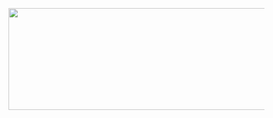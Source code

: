 
<p align="left">
         <!--- <img src =https://github.com/Slayer98/Slayer98/blob/main/_main.gif width="200" height="200" > --->
          <img src =https://github.com/Slayer98/Slayer98/blob/main/src/void.gif width="1000" height="200" > 

</p>


<!---# Hello --->
